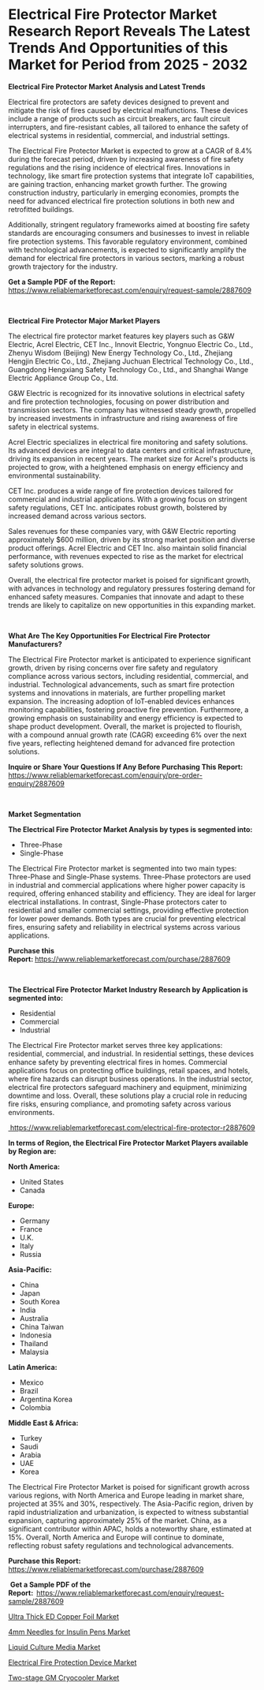 <p><h1>Electrical Fire Protector Market Research Report Reveals The Latest Trends And Opportunities of this Market for Period from 2025 - 2032</h1></p><p><strong>Electrical Fire Protector Market Analysis and Latest Trends</strong></p>
<p><p>Electrical fire protectors are safety devices designed to prevent and mitigate the risk of fires caused by electrical malfunctions. These devices include a range of products such as circuit breakers, arc fault circuit interrupters, and fire-resistant cables, all tailored to enhance the safety of electrical systems in residential, commercial, and industrial settings. </p><p>The Electrical Fire Protector Market is expected to grow at a CAGR of 8.4% during the forecast period, driven by increasing awareness of fire safety regulations and the rising incidence of electrical fires. Innovations in technology, like smart fire protection systems that integrate IoT capabilities, are gaining traction, enhancing market growth further. The growing construction industry, particularly in emerging economies, prompts the need for advanced electrical fire protection solutions in both new and retrofitted buildings. </p><p>Additionally, stringent regulatory frameworks aimed at boosting fire safety standards are encouraging consumers and businesses to invest in reliable fire protection systems. This favorable regulatory environment, combined with technological advancements, is expected to significantly amplify the demand for electrical fire protectors in various sectors, marking a robust growth trajectory for the industry.</p></p>
<p><strong>Get a Sample PDF of the Report:&nbsp;</strong> <a href="https://www.reliablemarketforecast.com/enquiry/request-sample/2887609?utm_campaign=1888&utm_medium=2&utm_source=Github&utm_content=ia&utm_term=14032025&utm_id=electrical-fire-protector">https://www.reliablemarketforecast.com/enquiry/request-sample/2887609</a></p>
<p>&nbsp;</p>
<p><strong>Electrical Fire Protector Major Market Players</strong></p>
<p><p>The electrical fire protector market features key players such as G&W Electric, Acrel Electric, CET Inc., Innovit Electric, Yongnuo Electric Co., Ltd., Zhenyu Wisdom (Beijing) New Energy Technology Co., Ltd., Zhejiang Hengjin Electric Co., Ltd., Zhejiang Juchuan Electrical Technology Co., Ltd., Guangdong Hengxiang Safety Technology Co., Ltd., and Shanghai Wange Electric Appliance Group Co., Ltd. </p><p>G&W Electric is recognized for its innovative solutions in electrical safety and fire protection technologies, focusing on power distribution and transmission sectors. The company has witnessed steady growth, propelled by increased investments in infrastructure and rising awareness of fire safety in electrical systems.</p><p>Acrel Electric specializes in electrical fire monitoring and safety solutions. Its advanced devices are integral to data centers and critical infrastructure, driving its expansion in recent years. The market size for Acrel's products is projected to grow, with a heightened emphasis on energy efficiency and environmental sustainability.</p><p>CET Inc. produces a wide range of fire protection devices tailored for commercial and industrial applications. With a growing focus on stringent safety regulations, CET Inc. anticipates robust growth, bolstered by increased demand across various sectors.</p><p>Sales revenues for these companies vary, with G&W Electric reporting approximately $600 million, driven by its strong market position and diverse product offerings. Acrel Electric and CET Inc. also maintain solid financial performance, with revenues expected to rise as the market for electrical safety solutions grows.</p><p>Overall, the electrical fire protector market is poised for significant growth, with advances in technology and regulatory pressures fostering demand for enhanced safety measures. Companies that innovate and adapt to these trends are likely to capitalize on new opportunities in this expanding market.</p></p>
<p>&nbsp;</p>
<p><strong>What Are The Key Opportunities For Electrical Fire Protector Manufacturers?</strong></p>
<p><p>The Electrical Fire Protector market is anticipated to experience significant growth, driven by rising concerns over fire safety and regulatory compliance across various sectors, including residential, commercial, and industrial. Technological advancements, such as smart fire protection systems and innovations in materials, are further propelling market expansion. The increasing adoption of IoT-enabled devices enhances monitoring capabilities, fostering proactive fire prevention. Furthermore, a growing emphasis on sustainability and energy efficiency is expected to shape product development. Overall, the market is projected to flourish, with a compound annual growth rate (CAGR) exceeding 6% over the next five years, reflecting heightened demand for advanced fire protection solutions.</p></p>
<p><strong>Inquire or Share Your Questions If Any Before Purchasing This Report:</strong> <a href="https://www.reliablemarketforecast.com/enquiry/pre-order-enquiry/2887609?utm_campaign=1888&utm_medium=2&utm_source=Github&utm_content=ia&utm_term=14032025&utm_id=electrical-fire-protector">https://www.reliablemarketforecast.com/enquiry/pre-order-enquiry/2887609</a></p>
<p>&nbsp;</p>
<p><strong>Market Segmentation</strong></p>
<p><strong>The Electrical Fire Protector Market Analysis by types is segmented into:</strong></p>
<p><ul><li>Three-Phase</li><li>Single-Phase</li></ul></p>
<p><p>The Electrical Fire Protector market is segmented into two main types: Three-Phase and Single-Phase systems. Three-Phase protectors are used in industrial and commercial applications where higher power capacity is required, offering enhanced stability and efficiency. They are ideal for larger electrical installations. In contrast, Single-Phase protectors cater to residential and smaller commercial settings, providing effective protection for lower power demands. Both types are crucial for preventing electrical fires, ensuring safety and reliability in electrical systems across various applications.</p></p>
<p><strong>Purchase this Report:&nbsp;</strong><a href="https://www.reliablemarketforecast.com/purchase/2887609?utm_campaign=1888&utm_medium=2&utm_source=Github&utm_content=ia&utm_term=14032025&utm_id=electrical-fire-protector">https://www.reliablemarketforecast.com/purchase/2887609</a></p>
<p>&nbsp;</p>
<p><strong>The Electrical Fire Protector Market Industry Research by Application is segmented into:</strong></p>
<p><ul><li>Residential</li><li>Commercial</li><li>Industrial</li></ul></p>
<p><p>The Electrical Fire Protector market serves three key applications: residential, commercial, and industrial. In residential settings, these devices enhance safety by preventing electrical fires in homes. Commercial applications focus on protecting office buildings, retail spaces, and hotels, where fire hazards can disrupt business operations. In the industrial sector, electrical fire protectors safeguard machinery and equipment, minimizing downtime and loss. Overall, these solutions play a crucial role in reducing fire risks, ensuring compliance, and promoting safety across various environments.</p></p>
<p><a href="https://www.reliablemarketforecast.com/electrical-fire-protector-r2887609?utm_campaign=1888&utm_medium=2&utm_source=Github&utm_content=ia&utm_term=14032025&utm_id=electrical-fire-protector">&nbsp;https://www.reliablemarketforecast.com/electrical-fire-protector-r2887609</a></p>
<p><strong>In terms of Region, the Electrical Fire Protector Market Players available by Region are:</strong></p>
<p>
    <p> <strong> North America: </strong>
        <ul>
            <li>United States</li>
            <li>Canada</li>
        </ul>
        </p> 
    <p> <strong> Europe: </strong>
        <ul>
            <li>Germany</li>
            <li>France</li>
            <li>U.K.</li>
            <li>Italy</li>
            <li>Russia</li>
        </ul>
        </p> 
    <p> <strong> Asia-Pacific: </strong>
        <ul>
            <li>China</li>
            <li>Japan</li>
            <li>South Korea</li>
            <li>India</li>
            <li>Australia</li>
            <li>China Taiwan</li>
            <li>Indonesia</li>
            <li>Thailand</li>
            <li>Malaysia</li>
        </ul>
        </p> 
    <p> <strong> Latin America: </strong>
        <ul>
            <li>Mexico</li>
            <li>Brazil</li>
            <li>Argentina Korea</li>
            <li>Colombia</li>
        </ul>
        </p> 
    <p> <strong> Middle East & Africa: </strong>
        <ul>
            <li>Turkey</li>
            <li>Saudi</li>
            <li>Arabia</li>
            <li>UAE</li>
            <li>Korea</li>
        </ul>
    </p>
    </p>
<p><p>The Electrical Fire Protector Market is poised for significant growth across various regions, with North America and Europe leading in market share, projected at 35% and 30%, respectively. The Asia-Pacific region, driven by rapid industrialization and urbanization, is expected to witness substantial expansion, capturing approximately 25% of the market. China, as a significant contributor within APAC, holds a noteworthy share, estimated at 15%. Overall, North America and Europe will continue to dominate, reflecting robust safety regulations and technological advancements.</p></p>
<p><strong>Purchase this Report: </strong><a href="https://www.reliablemarketforecast.com/purchase/2887609?utm_campaign=1888&utm_medium=2&utm_source=Github&utm_content=ia&utm_term=14032025&utm_id=electrical-fire-protector">https://www.reliablemarketforecast.com/purchase/2887609</a></p>
<p>&nbsp;<strong>Get a Sample PDF of the Report:&nbsp;&nbsp;</strong><a href="https://www.reliablemarketforecast.com/enquiry/request-sample/2887609?utm_campaign=1888&utm_medium=2&utm_source=Github&utm_content=ia&utm_term=14032025&utm_id=electrical-fire-protector">https://www.reliablemarketforecast.com/enquiry/request-sample/2887609</a></p>
<p><strong></strong></p>
<p><p><a href="https://github.com/tandyorandby/Market-Research-Report-List-1/blob/main/ultra-thick-ed-copper-foil-market.md?utm_campaign=1888&utm_medium=2&utm_source=Github&utm_content=ia&utm_term=14032025&utm_id=electrical-fire-protector">Ultra Thick ED Copper Foil Market</a></p><p><a href="https://github.com/nicoletavirag/Market-Research-Report-List-5/blob/main/4mm-needles-for-insulin-pens-market.md?utm_campaign=1888&utm_medium=2&utm_source=Github&utm_content=ia&utm_term=14032025&utm_id=electrical-fire-protector">4mm Needles for Insulin Pens Market</a></p><p><a href="https://github.com/parthplagaf6/Market-Research-Report-List-1/blob/main/liquid-culture-media-market.md?utm_campaign=1888&utm_medium=2&utm_source=Github&utm_content=ia&utm_term=14032025&utm_id=electrical-fire-protector">Liquid Culture Media Market</a></p><p><a href="https://github.com/gulaimolin/Market-Research-Report-List-7/blob/main/electrical-fire-protection-device-market.md?utm_campaign=1888&utm_medium=2&utm_source=Github&utm_content=ia&utm_term=14032025&utm_id=electrical-fire-protector">Electrical Fire Protection Device Market</a></p><p><a href="https://github.com/janskudiony/Market-Research-Report-List-1/blob/main/two-stage-gm-cryocooler-market.md?utm_campaign=1888&utm_medium=2&utm_source=Github&utm_content=ia&utm_term=14032025&utm_id=electrical-fire-protector">Two-stage GM Cryocooler Market</a></p></p>